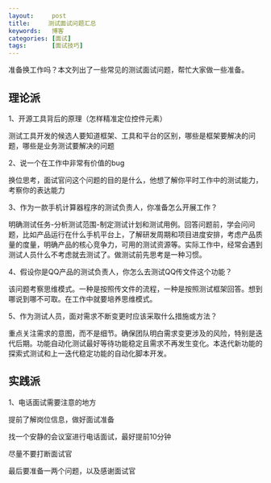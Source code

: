 ```yaml
---
layout:     post
title:     测试面试问题汇总
keywords:   博客
categories: [面试]
tags:	    [面试技巧]
---
```


准备换工作吗？本文列出了一些常见的测试面试问题，帮忙大家做一些准备。
 

## 理论派   

1、开源工具背后的原理（怎样精准定位控件元素）   

测试工具开发的候选人要知道框架、工具和平台的区别，哪些是框架要解决的问题，哪些是业务测试要解决的问题   

2、说一个在工作中非常有价值的bug    
 
换位思考，面试官问这个问题的目的是什么，他想了解你平时工作中的测试能力，考察你的表达能力    
  
3、作为一款手机计算器程序的测试负责人，你准备怎么开展工作？   
 
明确测试任务-分析测试范围-制定测试计划和测试用例。回答问题前，学会问问题，比如产品运行在什么手机平台上，了解研发周期和项目进度安排，考虑产品质量的度量，明确产品的核心竞争力，可用的测试资源等。实际工作中，经常会遇到测试人员什么不考虑就去测试了。做测试前先思考是一种习惯。   
 
4、假设你是QQ产品的测试负责人，你怎么去测试QQ传文件这个功能？   
 
该问题考察思维模式。一种是按照传文件的流程，一种是按照测试框架回答。想到哪说到哪不可取。在工作中就要培养思维模式。   

5、作为测试人员，面对需求不断变更时应该采取什么措施或方法？   

重点关注需求的意图，而不是细节。确保团队明白需求变更涉及的风险，特别是迭代后期。功能自动化测试最好等待功能稳定且需求不再发生变化。本迭代新功能的探索式测试和上一迭代稳定功能的自动化脚本开发。   


## 实践派   

1、电话面试需要注意的地方   

提前了解岗位信息，做好面试准备   

找一个安静的会议室进行电话面试，最好提前10分钟    

尽量不要打断面试官   

最后要准备一两个问题，以及感谢面试官   






  

